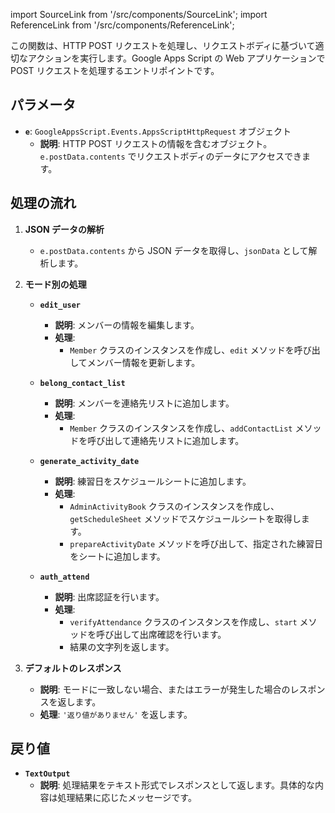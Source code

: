 import SourceLink from '/src/components/SourceLink';
import ReferenceLink from '/src/components/ReferenceLink';

<SourceLink href="/docs/attendance-management-system/source/function/doPost"/>
<ReferenceLink href="/docs/attendance-management-system/reference/function/doPost"/>


この関数は、HTTP POST リクエストを処理し、リクエストボディに基づいて適切なアクションを実行します。Google Apps Script の Web アプリケーションで POST リクエストを処理するエントリポイントです。

## パラメータ

- **`e`**: `GoogleAppsScript.Events.AppsScriptHttpRequest` オブジェクト
  - **説明**: HTTP POST リクエストの情報を含むオブジェクト。`e.postData.contents` でリクエストボディのデータにアクセスできます。

## 処理の流れ

1. **JSON データの解析**
   - `e.postData.contents` から JSON データを取得し、`jsonData` として解析します。

2. **モード別の処理**
   - **`edit_user`**
     - **説明**: メンバーの情報を編集します。
     - **処理**:
       - `Member` クラスのインスタンスを作成し、`edit` メソッドを呼び出してメンバー情報を更新します。
     
   - **`belong_contact_list`**
     - **説明**: メンバーを連絡先リストに追加します。
     - **処理**:
       - `Member` クラスのインスタンスを作成し、`addContactList` メソッドを呼び出して連絡先リストに追加します。

   - **`generate_activity_date`**
     - **説明**: 練習日をスケジュールシートに追加します。
     - **処理**:
       - `AdminActivityBook` クラスのインスタンスを作成し、`getScheduleSheet` メソッドでスケジュールシートを取得します。
       - `prepareActivityDate` メソッドを呼び出して、指定された練習日をシートに追加します。

   - **`auth_attend`**
     - **説明**: 出席認証を行います。
     - **処理**:
       - `verifyAttendance` クラスのインスタンスを作成し、`start` メソッドを呼び出して出席確認を行います。
       - 結果の文字列を返します。

3. **デフォルトのレスポンス**
   - **説明**: モードに一致しない場合、またはエラーが発生した場合のレスポンスを返します。
   - **処理**: `'返り値がありません'` を返します。

## 戻り値

- **`TextOutput`**
  - **説明**: 処理結果をテキスト形式でレスポンスとして返します。具体的な内容は処理結果に応じたメッセージです。
